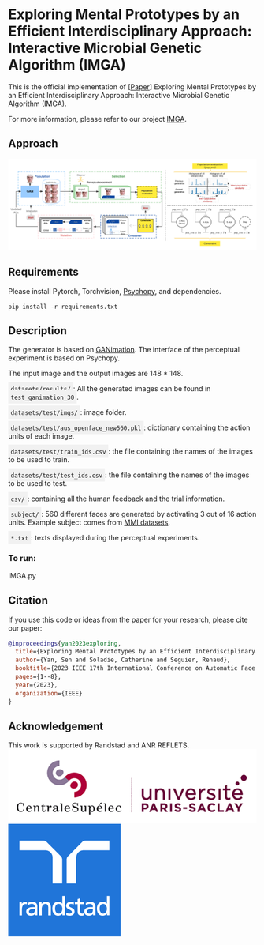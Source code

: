 # Exploring Mental Prototypes by an Efficient Interdisciplinary Approach: Interactive Microbial Genetic Algorithm (IMGA)
This is the official implementation of [[Paper](https://hal.science/hal-04050608/document)] Exploring Mental Prototypes by an Efficient Interdisciplinary Approach: Interactive Microbial Genetic Algorithm (IMGA).

For more information, please refer to our project [IMGA](https://yansen0508.github.io/Interactive-Microbial-Genetic-Algorithm/).

## Approach
![General pipeline](Figs/pipeline.png)

## Requirements
Please install Pytorch, Torchvision, [Psychopy](https://www.psychopy.org/), and dependencies.
```shell
pip install -r requirements.txt
```

## Description
The generator is based on [GANimation](https://github.com/albertpumarola/GANimation).
The interface of the perceptual experiment is based on Psychopy.

The input image and the output images are 148 * 148.

<span style="background-color: #f1f1f1; padding: 5px;"><code>datasets/results/</code></span>:
All the generated images can be found in <span style="background-color: #f1f1f1; padding: 5px;"><code>test_ganimation_30</code></span>.

<span style="background-color: #f1f1f1; padding: 5px;"><code>datasets/test/imgs/</code></span>: image folder.

<span style="background-color: #f1f1f1; padding: 5px;"><code>datasets/test/aus_openface_new560.pkl</code></span>: dictionary containing the action units of each image.

<span style="background-color: #f1f1f1; padding: 5px;"><code>datasets/test/train_ids.csv</code></span>: the file containing the names of the images to be used to train.

<span style="background-color: #f1f1f1; padding: 5px;"><code>datasets/test/test_ids.csv</code></span>: the file containing the names of the images to be used to test.

<span style="background-color: #f1f1f1; padding: 5px;"><code>csv/</code></span>: containing all the human feedback and the trial information.

<span style="background-color: #f1f1f1; padding: 5px;"><code>subject/</code></span>: 560 different faces are generated by activating 3 out of 16 action units. 
Example subject comes from [MMI datasets](https://mmifacedb.eu/).

<span style="background-color: #f1f1f1; padding: 5px;"><code>*.txt</code></span>: texts displayed during the perceptual experiments.

### To run: 
IMGA.py

## Citation
If you use this code or ideas from the paper for your research, please cite our paper:
```BibTeX
@inproceedings{yan2023exploring,
  title={Exploring Mental Prototypes by an Efficient Interdisciplinary Approach: Interactive Microbial Genetic Algorithm},
  author={Yan, Sen and Soladie, Catherine and Seguier, Renaud},
  booktitle={2023 IEEE 17th International Conference on Automatic Face and Gesture Recognition (FG)},
  pages={1--8},
  year={2023},
  organization={IEEE}
}
```

## Acknowledgement
This work is supported by Randstad and ANR REFLETS.
![CentraleSupelec](Figs/logo1.png)
![Randstad](Figs/logo2.png)

